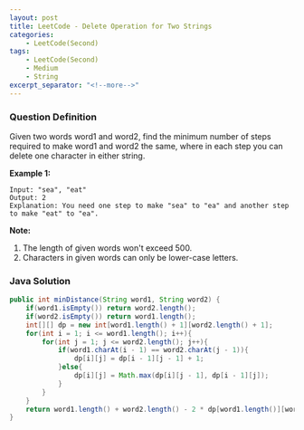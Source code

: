 ```yaml
---
layout: post
title: LeetCode - Delete Operation for Two Strings
categories:
    - LeetCode(Second)
tags:
    - LeetCode(Second)
    - Medium
    - String
excerpt_separator: "<!--more-->"
---
```


### Question Definition
Given two words word1 and word2, find the minimum number of steps required to make word1 and word2 the same, where in each step you can delete one character in either string.
<!--more-->
**Example 1:**
```
Input: "sea", "eat"
Output: 2
Explanation: You need one step to make "sea" to "ea" and another step to make "eat" to "ea".
```
**Note:**
1. The length of given words won't exceed 500.
2. Characters in given words can only be lower-case letters.
### Java Solution
```java
public int minDistance(String word1, String word2) {
    if(word1.isEmpty()) return word2.length();
    if(word2.isEmpty()) return word1.length();
    int[][] dp = new int[word1.length() + 1][word2.length() + 1];
    for(int i = 1; i <= word1.length(); i++){
        for(int j = 1; j <= word2.length(); j++){
            if(word1.charAt(i - 1) == word2.charAt(j - 1)){
                dp[i][j] = dp[i - 1][j - 1] + 1;
            }else{
                dp[i][j] = Math.max(dp[i][j - 1], dp[i - 1][j]);
            }
        }
    }
    return word1.length() + word2.length() - 2 * dp[word1.length()][word2.length()];
}
```